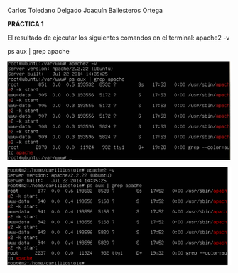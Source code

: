 Carlos Toledano Delgado
Joaquín Ballesteros Ortega

**PRÁCTICA 1**

El resultado de ejecutar los siguientes comandos en el terminal:
apache2 -v

ps aux | grep apache

![Máquina 1](https://github.com/carlillostole/Carlillostole-swap/blob/master/PRACTICA1/img/1.png?raw=true)

![Máquina 2](https://github.com/carlillostole/Carlillostole-swap/blob/master/PRACTICA1/img/2.png?raw=true)


